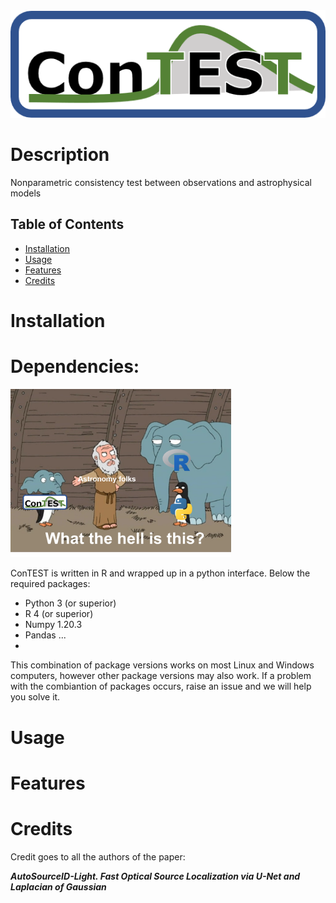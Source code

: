 <img src=https://github.com/FiorenSt/ConTEST/blob/main/img/logo_contest_bkg.png>

<!--
[![DOI](https://zenodo.org/badge/440851447.svg)](https://zenodo.org/badge/latestdoi/440851447) 
<a href="https://ascl.net/2203.014"><img src="https://img.shields.io/badge/ascl-2203.014-blue.svg?colorB=262255" alt="ascl:2203.014" /></a>

<img src="https://github.com/FiorenSt/AutoSourceID-Light/blob/main/Plots/OpticalImagePatch.png " width=50% height=50%><img src="https://github.com/FiorenSt/AutoSourceID-Light/blob/main/Plots/LoGOnOptical.png " width=50% height=50%> 

-->


# Description
Nonparametric consistency test between observations and astrophysical models


## Table of Contents 
- [Installation](#installation)
- [Usage](#usage)
- [Features](#features)
- [Credits](#credits)


# Installation

<!--
_Follow the instructions below to download and start using ASID-L._

1. Clone the repo
   ```sh
   git clone https://github.com/FiorenSt/ConTEST.git
   ```
2. Download the Zenodo folder for training/test/validation sets    
   [![DOI](https://zenodo.org/badge/DOI/10.5281/zenodo.5902893.svg)](https://doi.org/10.5281/zenodo.5902893)

3. Save the files in a folder "TrainingSet" and include the folder in the ASID-L repository
4. Create an empty folder "RESULTS" 
-->

# Dependencies:

<img src="https://github.com/FiorenSt/ConTEST/blob/main/img/MemeConTEST.png " width=70% height=70%>

ConTEST is written in R and wrapped up in a python interface. Below the required packages:

* Python 3 (or superior)
* R 4 (or superior)
* Numpy 1.20.3
* Pandas ...
* 

This combination of package versions works on most Linux and Windows computers, however other package versions may also work.
If a problem with the combiantion of packages occurs, raise an issue and we will help you solve it.



# Usage
<!--

The use of the pre-trained ASID-L is straight forward: 

```
python ASID-L.py
```

It loads a .fits image and the pre-trained model, and it outputs a catalog 'coordinates.txt' in the folder 'RESULTS'.

**Other parameters:**
 
-DATA_PATH './TrainingSet/ML1_20200601_191800_red_cosmics_nobkgsub.fits'  **_(path of the .fits image)_**

-MODEL_PATH './MODELS/TrainedModel.h5'   **_(path of the model)_**

-demo_plot   **_(shows a plot with an optical patch superimposed with the locations of the sources in red)_**

-CPUs  **_(number of CPUs for parallel processing)_**

Here an example,
```
python ASID-L.py -DATA_PATH './TrainingSet/ML1_20200601_191800_red_cosmics_nobkgsub.fits' -MODEL_PATH './MODELS/TrainedModel.h5' -demo_plot
```

### Train U-Net from scratch

 To train the U-Net without additional changes run:
 ```
 python ASID-L.py -train_model
 ```
 You will find the trained model in the folder '/MODELS/FROM_SCRATCH'. You can then run the pre-trained version of ASID-L with -MODEL_PATH your new trained model.
 
**Other parameters:**

-snr_threshold **_(SNR cut-off for the training set)_** 

-epochs **_(the number of epochs)_**


-->


# Features

<!--

An open question that we want to address in the future is how the resolution of the images affects the localization results.
A first promising test can be found below, where we applied ASID-L, trained on MeerLICHT images, to images from the Hubble Space Telescope. The latter has a Full-Width at Half-
Maximum (FWHM) PSF of about 0.11 arcseconds, much better than the 2-3 arcseconds of MeerLICHT.

<img src="https://github.com/FiorenSt/AutoSourceID-Light/blob/main/Plots/HSTField10396.png " >

Star cluster image retrieved from the Hubble Space Telescope archive (GO-10396, PI: J.S. Gallagher). The red circles in the zoomed windows are the locations of the sources identified by ASID-L.

Although this is an early study, it appears that ASID-L is capable of localizing  sources without the need to re-train the U-Net on HST images. The main difference between MeerLICHT and HST, the resolution of the images, does not seem to affect the results of the method. 
-->

# Credits
Credit goes to all the authors of the paper: 

**_AutoSourceID-Light. Fast Optical Source Localization via U-Net and Laplacian of Gaussian_**